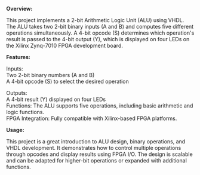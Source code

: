 **Overview:**

This project implements a 2-bit Arithmetic Logic Unit (ALU) using VHDL. The ALU takes two 2-bit binary inputs (A and B) and computes five different operations simultaneously. A 4-bit opcode (S) determines which operation's result is passed to the 4-bit output (Y), which is displayed on four LEDs on the Xilinx Zynq-7010 FPGA development board.

**Features:**

Inputs:<br/>
Two 2-bit binary numbers (A and B)<br/>
A 4-bit opcode (S) to select the desired operation<br/>

Outputs:<br/>
A 4-bit result (Y) displayed on four LEDs<br/>
Functions: The ALU supports five operations, including basic arithmetic and logic functions.<br/>
FPGA Integration: Fully compatible with Xilinx-based FPGA platforms.<br/>

**Usage:**

This project is a great introduction to ALU design, binary operations, and VHDL development. It demonstrates how to control multiple operations through opcodes and display results using FPGA I/O. The design is scalable and can be adapted for higher-bit operations or expanded with additional functions.
